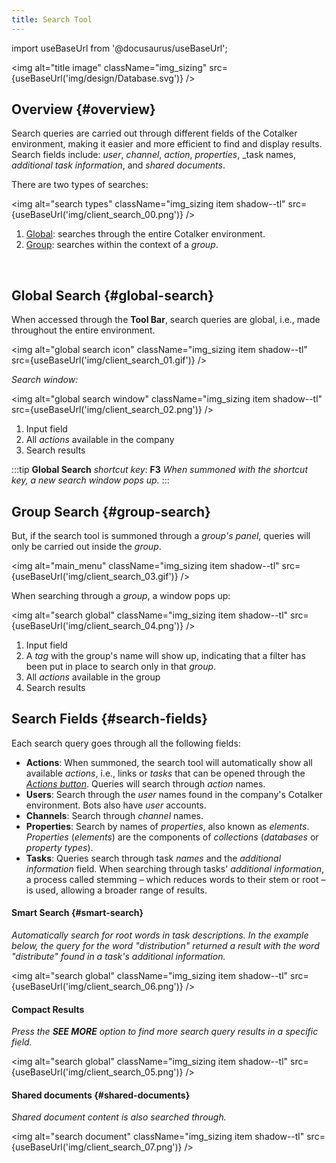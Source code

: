 ```yaml
---
title: Search Tool
---
```

import useBaseUrl from '@docusaurus/useBaseUrl'; 

<img alt="title image" className="img_sizing" src={useBaseUrl('img/design/Database.svg')} />
<br/>

## Overview {#overview}

<div className="alert alert--secondary">

Search queries are carried out through different fields of the Cotalker environment, making it easier and more efficient to find and display results. Search fields include: _user_, _channel_, _action_, _properties_, _task names, _additional task information_, and _shared documents_.


There are two types of searches:

<img alt="search types" className="img_sizing item shadow--tl" src={useBaseUrl('img/client_search_00.png')} /> 
<br/>

1. [Global](#global-search): searches through the entire Cotalker environment.
2. [Group](#group-search): searches within the context of a _group_.

</div>
<br/>

## Global Search {#global-search}
When accessed through the **Tool Bar**, search queries are global, i.e., made throughout the entire environment.

<img alt="global search icon" className="img_sizing item shadow--tl" src={useBaseUrl('img/client_search_01.gif')} /> 
<br/>

_Search window:_

<img alt="global search window" className="img_sizing item shadow--tl" src={useBaseUrl('img/client_search_02.png')} /> 
<br/>

1. Input field
2. All _actions_ available in the company
3. Search results

:::tip
**Global Search** _shortcut key_: **F3**
_When summoned with the shortcut key, a new search window pops up._
:::

## Group Search {#group-search}
But, if the search tool is summoned through a _group's panel_, queries will only be carried out inside the _group_. 

<img alt="main_menu" className="img_sizing item shadow--tl" src={useBaseUrl('img/client_search_03.gif')} /> 
<br/>

When searching through a _group_, a window pops up:

<img alt="search global" className="img_sizing item shadow--tl" src={useBaseUrl('img/client_search_04.png')} /> 
<br/>

1. Input field
2. A _tag_ with the group's name will show up, indicating that a filter has been put in place to search only in that _group_.
3. All _actions_ available in the group
4. Search results


## Search Fields {#search-fields}

Each search query goes through all the following fields:

- **Actions**: When summoned, the search tool will automatically show all available _actions_, i.e., links or _tasks_ that can be opened through the [_Actions button_](/docs/documentation/client/actions_button). Queries will search through _action_ names.
- **Users**: Search through the _user_ names found in the company's Cotalker environment. Bots also have _user_ accounts.
- **Channels**: Search through _channel_ names.
- **Properties**: Search by names of _properties_, also known as _elements_. _Properties_ (_elements_) are the components of _collections_ (_databases_ or _property types_).
- **Tasks**: Queries search through task _names_ and the _additional information_ field. When searching through tasks' _additional information_, a process called stemming – which reduces words to their stem or root – is used, allowing a broader range of results.

#### Smart Search {#smart-search}
_Automatically search for root words in task descriptions. In the example below, the query for the word "distribution" returned a result with the word "distribute" found in a task's additional information._

<img alt="search global" className="img_sizing item shadow--tl" src={useBaseUrl('img/client_search_06.png')} /> 
<br/>

#### Compact Results
_Press the **SEE MORE** option to find more search query results in a specific field._

<img alt="search global" className="img_sizing item shadow--tl" src={useBaseUrl('img/client_search_05.png')} /> 
<br/>

#### Shared documents {#shared-documents}
_Shared document content is also searched through._

<img alt="search document" className="img_sizing item shadow--tl" src={useBaseUrl('img/client_search_07.png')} /> 
<br/>